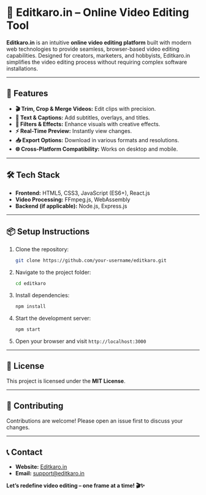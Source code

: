 # 🎥 **Editkaro.in – Online Video Editing Tool**

**Editkaro.in** is an intuitive **online video editing platform** built with modern web technologies to provide seamless, browser-based video editing capabilities. Designed for creators, marketers, and hobbyists, Editkaro.in simplifies the video editing process without requiring complex software installations.

---

## 🚀 **Features**
- **🎬 Trim, Crop & Merge Videos:** Edit clips with precision.
- **📝 Text & Captions:** Add subtitles, overlays, and titles.
- **🎨 Filters & Effects:** Enhance visuals with creative effects.
- **⚡ Real-Time Preview:** Instantly view changes.
- **📥 Export Options:** Download in various formats and resolutions.
- **🌐 Cross-Platform Compatibility:** Works on desktop and mobile.

---

## 🛠️ **Tech Stack**
- **Frontend:** HTML5, CSS3, JavaScript (ES6+), React.js
- **Video Processing:** FFmpeg.js, WebAssembly
- **Backend (if applicable):** Node.js, Express.js

---

## 📦 **Setup Instructions**
1. Clone the repository:
   ```bash
   git clone https://github.com/your-username/editkaro.git
   ```
2. Navigate to the project folder:
   ```bash
   cd editkaro
   ```
3. Install dependencies:
   ```bash
   npm install
   ```
4. Start the development server:
   ```bash
   npm start
   ```
5. Open your browser and visit `http://localhost:3000`

---

## 📄 **License**
This project is licensed under the **MIT License**.

---

## 🤝 **Contributing**
Contributions are welcome! Please open an issue first to discuss your changes.

---

## 📞 **Contact**
- **Website:** [Editkaro.in](https://editkaro.in)
- **Email:** support@editkaro.in

**Let’s redefine video editing – one frame at a time! 🎬✨**
